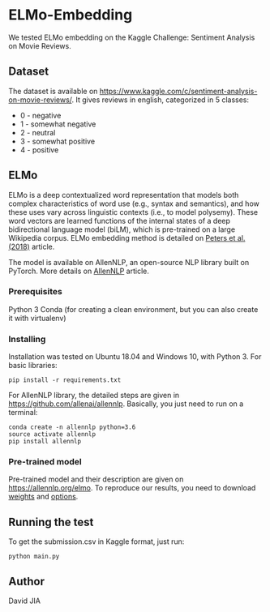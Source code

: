 # ELMo-Embedding

We tested ELMo embedding on the Kaggle Challenge: Sentiment Analysis on Movie Reviews. 

## Dataset
The dataset is available on https://www.kaggle.com/c/sentiment-analysis-on-movie-reviews/.
It gives reviews in english, categorized in 5 classes: 
* 0 - negative
* 1 - somewhat negative
* 2 - neutral
* 3 - somewhat positive
* 4 - positive

## ELMo
ELMo is a deep contextualized word representation that models both complex characteristics of word use (e.g., syntax and semantics), and how these uses vary across linguistic contexts (i.e., to model polysemy). These word vectors are learned functions of the internal states of a deep bidirectional language model (biLM), which is pre-trained on a large Wikipedia corpus. 
ELMo embedding method is detailed on [Peters et al. (2018)](https://arxiv.org/abs/1802.05365) article.

The model is available on AllenNLP, an open-source NLP library built on PyTorch. More details on [AllenNLP](https://www.semanticscholar.org/paper/A-Deep-Semantic-Natural-Language-Processing-Gardner-Grus/a5502187140cdd98d76ae711973dbcdaf1fef46d) article.

### Prerequisites
Python 3
Conda (for creating a clean environment, but you can also create it with virtualenv)

### Installing
Installation was tested on Ubuntu 18.04 and Windows 10, with Python 3.
For basic libraries:
```
pip install -r requirements.txt
```
For AllenNLP library, the detailed steps are given in https://github.com/allenai/allennlp. 
Basically, you just need to run on a terminal:
```
conda create -n allennlp python=3.6
source activate allennlp
pip install allennlp
```

### Pre-trained model 
Pre-trained model and their description are given on https://allennlp.org/elmo. 
To reproduce our results, you need to download [weights](https://s3-us-west-2.amazonaws.com/allennlp/models/elmo/2x1024_128_2048cnn_1xhighway/elmo_2x1024_128_2048cnn_1xhighway_weights.hdf5) and [options](https://s3-us-west-2.amazonaws.com/allennlp/models/elmo/2x1024_128_2048cnn_1xhighway/elmo_2x1024_128_2048cnn_1xhighway_options.json).
## Running the test
To get the submission.csv in Kaggle format, just run:
```
python main.py
```
## Author
David JIA
